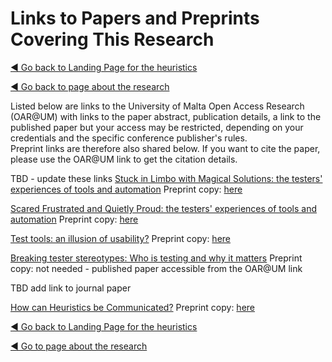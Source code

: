 # Links to Papers and Preprints Covering This Research

[◄ Go back to Landing Page for the heuristics](../README.md)

[◄ Go back to page about the research](./About-the-research-and-researcher.md)


Listed below are links to the University of Malta Open Access Research (OAR@UM) with links to the paper abstract, publication details, a link to the published paper but your access may be restricted, depending on your credentials and the specific conference publisher's rules.  
Preprint links are therefore also shared below. 
If you want to cite the paper, please use the OAR@UM link to get the citation details.

TBD - update these links
[Stuck in Limbo with Magical Solutions: the testers' experiences of tools and automation](https://www.um.edu.mt/library/oar/handle/123456789/93431)   Preprint copy: [here](../Publications/paper-Stuck-in-Limbo-Evans-et-al-SILMS-HUCAPP_2020.pdf)

[Scared Frustrated and Quietly Proud: the testers' experiences of tools and automation](https://www.um.edu.mt/library/oar/handle/123456789/93430)    Preprint copy: [here](paper-Scared-frustrated-Evans-et-al-ECCE2021preprint.pdf)

[Test tools: an illusion of usability?](https://www.um.edu.mt/library/oar/handle/123456789/93428)    Preprint copy: [here](paper-illusion-of-usability-Evans-et-al-TAICPART-2020-preprint.pdf)

[Breaking tester stereotypes: Who is testing and why it matters](https://www.um.edu.mt/library/oar/handle/123456789/132964)    Preprint copy:  not needed - published paper accessible from the OAR@UM link

TBD add link to journal paper

[How can Heuristics be Communicated?](https://www.um.edu.mt/library/oar/handle/123456789/132965)    Preprint copy: [here](paper-Preprint-Commmunicting_Heuristics_CHIRA2024.pdf)




[◄ Go back to Landing Page for the heuristics](../README.md)

[◄ Go to page about the research](./About-the-research-and-researcher.md)
